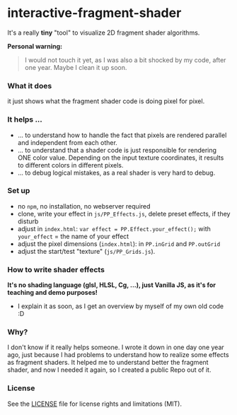 # interactive-fragment-shader

It's a really **tiny** "tool" to visualize 2D fragment shader algorithms.

**Personal warning:**


> I would not touch it yet, as I was also a bit shocked by my code, after one year. Maybe I clean it up soon.


### What it does

it just shows what the fragment shader code is doing pixel for pixel.

### It helps ...
* ... to understand how to handle the fact that pixels are rendered parallel and independent from each other.
* ... to understand that a shader code is just responsible for rendering ONE color value.
Depending on the input texture coordinates, it results to different colors in different pixels.
* ... to debug logical mistakes, as a real shader is very hard to debug.

### Set up

* no `npm`, no installation, no webserver required
* clone, write your effect in `js/PP_Effects.js`, delete preset effects, if they disturb
* adjust in `index.html`: `var effect = PP.Effect.your_effect();` with `your_effect` = the name of your effect
* adjust the pixel dimensions (`index.html`): in `PP.inGrid` and `PP.outGrid`
* adjust the start/test "texture" (`js/PP_Grids.js`).

### How to write shader effects

**It's no shading language (glsl, HLSL, Cg, ...), just Vanilla JS, as it's for teaching and demo purposes!**

* I explain it as soon, as I get an overview by myself of my own old code :D

### Why?

I don't know if it really helps someone.
I wrote it down in one day one year ago, just because I had problems to understand how to realize some effects as fragment shaders.
It helped me to understand better the fragment shader, and now I needed it again, so I created a public Repo out of it.

### License

See the [LICENSE](./LICENSE.txt) file for license rights and limitations (MIT).